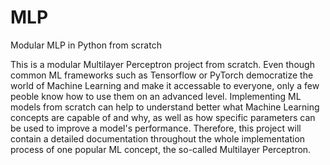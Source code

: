 # MLP
Modular MLP in Python from scratch

This is a modular Multilayer Perceptron project from scratch. Even though common ML frameworks such as Tensorflow or PyTorch democratize the world of Machine Learning and make it accessable to everyone, only a few peoble know how to use them on an advanced level. Implementing ML models from scratch can help to understand better what Machine Learning concepts are capable of and why, as well as how specific parameters can be used to improve a model's performance. 
Therefore, this project will contain a detailed documentation throughout the whole implementation process of one popular ML concept, the so-called Multilayer Perceptron. 
